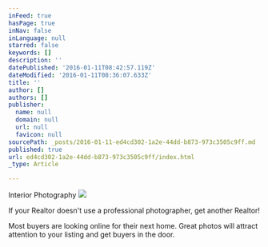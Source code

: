 ```yaml
---
inFeed: true
hasPage: true
inNav: false
inLanguage: null
starred: false
keywords: []
description: ''
datePublished: '2016-01-11T08:42:57.119Z'
dateModified: '2016-01-11T08:36:07.633Z'
title: ''
author: []
authors: []
publisher:
  name: null
  domain: null
  url: null
  favicon: null
sourcePath: _posts/2016-01-11-ed4cd302-1a2e-44dd-b873-973c3505c9ff.md
published: true
url: ed4cd302-1a2e-44dd-b873-973c3505c9ff/index.html
_type: Article

---
```

Interior Photography
![](https://the-grid-user-content.s3-us-west-2.amazonaws.com/c5f29509-caa4-4d02-9d78-082082110853.jpg)

If your Realtor doesn't use a professional photographer, get another Realtor! 

Most buyers are looking online for their next home. Great photos will attract attention to your listing and get buyers in the door.
